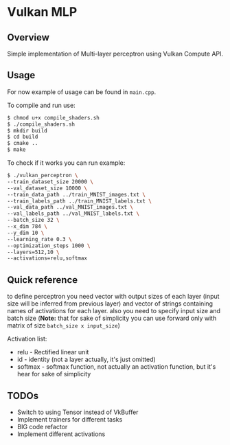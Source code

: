 # Vulkan MLP

## Overview 
Simple implementation of Multi-layer perceptron using Vulkan Compute API.

## Usage
For now example of usage can be found in `main.cpp`.<br>

To compile and run use:
```bash
$ chmod u+x compile_shaders.sh
$ ./compile_shaders.sh
$ mkdir build
$ cd build
$ cmake ..
$ make
```

To check if it works you can run example:

```bash
$ ./vulkan_perceptron \
--train_dataset_size 20000 \
--val_dataset_size 10000 \
--train_data_path ../train_MNIST_images.txt \
--train_labels_path ../train_MNIST_labels.txt \
--val_data_path ../val_MNIST_images.txt \
--val_labels_path ../val_MNIST_labels.txt \
--batch_size 32 \
--x_dim 784 \
--y_dim 10 \
--learning_rate 0.3 \
--optimization_steps 1000 \
--layers=512,10 \
--activations=relu,softmax
```

## Quick reference

to define perceptron you need vector with output sizes of each layer (input size will be inferred from previous layer)
and vector of strings containing names of activations for each layer.
also you need to specify input size and batch size (**Note:** that for sake of simplicity you can use forward only with matrix of size `batch_size x input_size`)

Activation list:
- relu - Rectified linear unit 
- id - identity (not a layer actually, it's just omitted)
- softmax - softmax function, not actually an activation function, but it's hear for sake of simplicity

## TODOs
- Switch to using Tensor instead of VkBuffer
- Implement trainers for different tasks
- BIG code refactor
- Implement different activations
